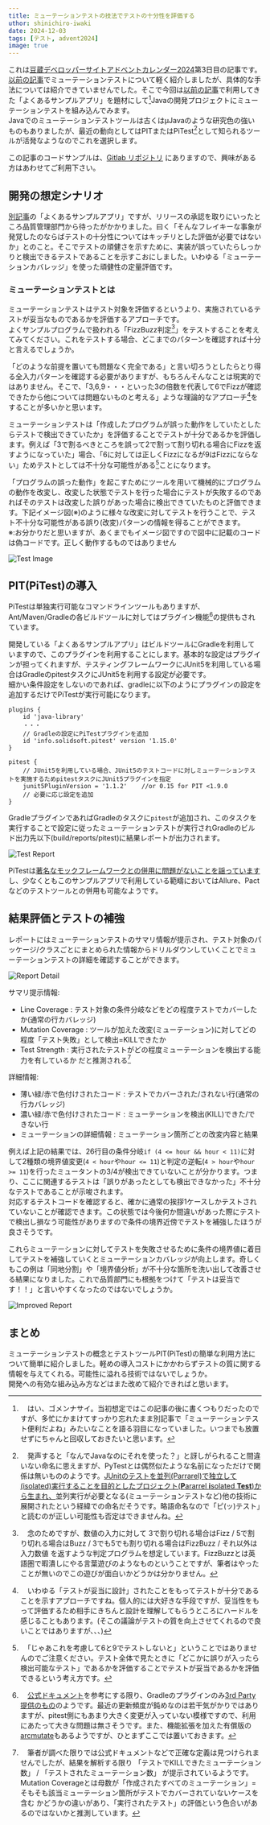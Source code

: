 ```yaml
---
title: ミューテーションテストの技法でテストの十分性を評価する
uthor: shinichiro-iwaki
date: 2024-12-03
tags: [テスト, advent2024]
image: true
---
```


これは[豆蔵デベロッパーサイトアドベントカレンダー2024](/events/advent-calendar/2024/)第3日目の記事です。
[以前の記事](/blogs/2023/08/01/coverage-pattern/)でミューテーションテストについて軽く紹介しましたが、具体的な手法については紹介できていませんでした。そこで今回は[以前の記事](/blogs/2023/05/11/flaky-test-allure/)で利用してきた「よくあるサンプルアプリ」を題材にして[^1]Javaの開発プロジェクトにミューテーションテストを組み込んでみます。  
Javaでのミューテーションテストツールは古くはμJavaのような研究色の強いものもありましたが、最近の動向としてはPITまたはPiTest[^2]として知られるツールが活発なようなのでこれを選択します。  

[^1]:　はい、ゴメンナサイ。当初想定ではこの記事の後に書くつもりだったのですが、多忙にかまけてすっかり忘れたまま別記事で「ミューテーションテスト便利だよね」みたいなことを語る羽目になっていました。いつまでも放置せずにちゃんと回収しておきたいと思います。  

[^2]:　発声すると「なんでJavaなのにそれを使った？」と訝しがられること間違いない命名に思えますが、PyTestとは偶然似たような名前になっただけで関係は無いもののようです。[JUnitのテストを並列(Parrarel)で独立して(isolated)実行することを目的としたプロジェクト(**P**ararrel **i**solated **Test**)から生まれ、](https://pitest.org/faq/)並列実行が必要となる(ミューテーションテストなど)他の技術に展開されたという経緯での命名だそうです。略語命名なので「ピ(ッ)テスト」と読むのが正しい可能性も否定はできませんね。  

この記事のコードサンプルは、[Gitlab リポジトリ](https://gitlab.com/shinichiro-iwaki/testexample/) にありますので、興味がある方はあわせてご利用下さい。  

## 開発の想定シナリオ
[別記事](/blogs/2023/05/11/flaky-test-allure/)の「よくあるサンプルアプリ」ですが、リリースの承認を取りにいったところ品質管理部門から待ったがかかりました。曰く「そんなフレイキーな事象が発覚したのならばテストの十分性についてはキッチリとした評価が必要ではないか」とのこと。そこでテストの頑健さを示すために、実装が誤っていたらしっかりと検出できるテストであることを示すこおにしました。いわゆる「ミューテーションカバレッジ」を使った頑健性の定量評価です。  

### ミューテーションテストとは
ミューテーションテストはテスト対象を評価するというより、実施されているテストが妥当なものであるかを評価するアプローチです。  
よくサンプルプログラムで扱われる「FizzBuzz判定[^3]」をテストすることを考えてみてください。これをテストする場合、どこまでのパターンを確認すれば十分と言えるでしょうか。  

[^3]:　念のためですが、数値の入力に対して 3で割り切れる場合はFizz / 5で割り切れる場合はBuzz / 3でも5でも割り切れる場合はFizzBuzz / それ以外は入力数値 を返すような判定プログラムを想定しています。FizzBuzzとは英語圏で暇潰しにやる言葉遊びのようなものということですが、筆者はやったことが無いのでこの遊びが面白いかどうかは分かりません。  

「どのような前提を置いても問題なく完全である」と言い切ろうとしたらとり得る全入力パターンを確認する必要がありますが、もちろんそんなことは現実的ではありません。そこで、「3,6,9・・・といった3の倍数を代表して6でFizzが確認できたから他については問題ないものと考える」ような理論的なアプローチ[^4]をすることが多いかと思います。  

[^4]:　いわゆる「テストが妥当に設計」されたことをもってテストが十分であることを示すアプローチですね。個人的には大好きな手段ですが、妥当性をもって評価するため相手にきちんと設計を理解してもらうところにハードルを感じることもあります。(そこの議論がテストの質を向上させてくれるので良いことではありますが、、、)  

ミューテーションテストは「作成したプログラムが誤った動作をしていたとしたらテストで検出できていたか」を評価することでテストが十分であるかを評価します。例えば「3で割るべきところを誤って2で割って割り切れる場合にFizzを返すようになっていた」場合、「6に対しては正しくFizzになるが9はFizzにならない」ためテストとしては不十分な可能性がある[^5]ことになります。  
  
[^5]:　「じゃあこれを考慮して6と9でテストしないと」ということではありませんのでご注意ください。テスト全体で見たときに「どこかに誤りが入ったら検出可能なテスト」であるかを評価することでテストが妥当であるかを評価できるという考え方です。  

「プログラムの誤った動作」を起こすためにツールを用いて機械的にプログラムの動作を改変し、改変した状態でテストを行った場合にテストが失敗するのであればそのテストは改変した誤りがあった場合に検出できていたものと評価できます。下記イメージ図(※)のように様々な改変に対してテストを行うことで、テスト不十分な可能性がある誤り(改変)パターンの情報を得ることができます。  
※:お分かりだと思いますが、あくまでもイメージ図ですので図中に記載のコードは偽コードです。正しく動作するものではありません  

![Test Image](/img/blogs/2023/1203_mutation-test/mutation-image.drawio.png)

## PIT(PiTest)の導入
PiTestは単独実行可能なコマンドラインツールもありますが、Ant/Maven/Gradleの各ビルドツールに対してはプラグイン機能[^6]の提供もされています。  

[^6]:　[公式ドキュメント](https://pitest.org/quickstart/)を参考にする限り、Gradleのプラグインのみ[3rd Party提供のもの](https://github.com/szpak/gradle-pitest-plugin)のようです。最近の更新頻度が鈍めなのは若干気がかりではありますが、pitest側にもあまり大きく変更が入っていない模様ですので、利用にあたって大きな問題は無さそうです。また、機能拡張を加えた有償版の[arcmutate](https://www.arcmutate.com/)もあるようですが、ひとまずここでは置いておきます。  

開発している「よくあるサンプルアプリ」はビルドツールにGradleを利用していますので、このプラグインを利用することにします。基本的な設定はプラグインが担ってくれますが、テスティングフレームワークにJUnit5を利用している場合はGradleのpitestタスクにJUnit5を利用する設定が必要です。  
細かい条件設定をしないのであれば、gradleに以下のようにプラグインの設定を追加するだけでPiTestが実行可能になります。  

```
plugins {
    id 'java-library'
	・・・
    // Gradleの設定にPiTestプラグインを追加
    id 'info.solidsoft.pitest' version '1.15.0'
}

pitest {
    // JUnit5を利用している場合、JUnit5のテストコードに対しミューテーションテストを実施するためpitestタスクにJUnit5プラグインを指定
    junit5PluginVersion = '1.1.2'    //or 0.15 for PIT <1.9.0
    // 必要に応じ設定を追加
}
```

GradleプラグインであればGradleのタスクに`pitest`が追加され、このタスクを実行することで設定に従ったミューテーションテストが実行されGradleのビルド出力先以下(build/reports/pitest)に結果レポートが出力されます。  

![Test Report](/img/blogs/2023/1203_mutation-test/execution.jpg)

PiTestは[著名なモックフレームワークとの併用に問題がないことを謡っています]()し、少なくともこのサンプルアプリで利用している範疇においてはAllure、Pactなどのテストツールとの併用も可能なようです。  

## 結果評価とテストの補強
レポートにはミューテーションテストのサマリ情報が提示され、テスト対象のパッケージ/クラスごとにまとめられた情報からドリルダウンしていくことでミューテーションテストの詳細を確認することができます。  

![Report Detail](/img/blogs/2023/1203_mutation-test/report.jpg)

サマリ提示情報:  
 - Line Coverage : テスト対象の条件分岐などをどの程度テストでカバーしたか(通常の行カバレッジ)  
 - Mutation Coverage : ツールが加えた改変(ミューテーション)に対してどの程度「テスト失敗」として検出=KILLできたか  
 - Test Strength : 実行されたテストがどの程度ミューテーションを検出する能力を有しているか だと推測される[^7]  

[^7]:　筆者が調べた限りでは公式ドキュメントなどで正確な定義は見つけられませんでしたが、結果を解析する限り 「テストでKILLできたミューテーション数」 / 「テストされたミューテーション数」 が提示されているようです。Mutation Coverageとは母数が「作成されたすべてのミューテーション」=そもそも該当ミューテーション箇所がテストでカバーされていないケースを含む かどうかの違いがあり、「実行されたテスト」の評価という色合いがあるのではないかと推測しています。  

詳細情報:  
 - 薄い緑/赤で色付けされたコード : テストでカバーされた/されない行(通常の行カバレッジ)  
 - 濃い緑/赤で色付けされたコード : ミューテーションを検出(KILL)できた/できない行  
 - ミューテーションの詳細情報 : ミューテーション箇所ごとの改変内容と結果  

例えば上記の結果では、26行目の条件分岐`if (4 <= hour && hour < 11)`に対して2種類の境界値変更(`4 < hour`や`hour <= 11`)と判定の逆転(`4 > hour`や`hour >= 11`)を行ったミュータントの3/4が検出できていないことが分かります。つまり、ここに関連するテストは「誤りがあったとしても検出できなかった」不十分なテストであることが示唆されます。  
対応するテストコードを確認すると、確かに通常の挨拶1ケースしかテストされていないことが確認できます。この状態では今後何か間違いがあった際にテストで検出し損なう可能性がありますので条件の境界近傍でテストを補強したほうが良さそうです。  

これらミューテーションに対してテストを失敗させるために条件の境界値に着目してテストを補強していくとミューテーションカバレッジが向上します。奇しくもこの例は「同地分割」や「境界値分析」が不十分な箇所を洗い出して改善させる結果になりました。これで品質部門にも根拠をつけて「テストは妥当です！！」と言いやすくなったのではないでしょうか。  

![Improved Report](/img/blogs/2023/1203_mutation-test/reportiimprove.jpg)

## まとめ

ミューテーションテストの概念とテストツールPIT(PiTest)の簡単な利用方法について簡単に紹介しました。軽めの導入コストにかかわらずテストの質に関する情報を与えてくれる。可能性に溢れる技術ではないでしょうか。  
開発への有効な組み込み方などはまた改めて紹介できればと思います。  

